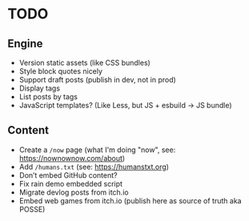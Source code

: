 # TODO

## Engine

- Version static assets (like CSS bundles)
- Style block quotes nicely
- Support draft posts (publish in dev, not in prod)
- Display tags
- List posts by tags
- JavaScript templates? (Like Less, but JS + esbuild -> JS bundle)

## Content

- Create a `/now` page (what I'm doing "now", see: https://nownownow.com/about)
- Add `/humans.txt` (see: https://humanstxt.org)
- Don’t embed GitHub content?
- Fix rain demo embedded script
- Migrate devlog posts from itch.io
- Embed web games from itch.io (publish here as source of truth aka POSSE)

